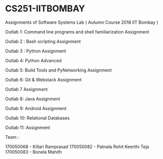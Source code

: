 # CS251-IITBOMBAY
Assignments of Software Systems Lab ( Autumn Course 2018 IIT Bombay )

Outlab 1: Command line programs and shell familiarization Assignment

Outlab 2 : Bash scripting Assignment

Outlab 3 : Python Assignment

Outlab 4: Python Advanced

Outlab 5: Build Tools and PyNetworking Assignment

Outlab 6: Git & Webstack Assignment

Outlab 7 Assignment

Outlab 8: Java Assignment

Outlab 9: Android Assignment

Outlab 10: Relational Databases

Outlab 11: Assignment

Team : 

170050068 - Killari Ramprasad
170050082 - Patnala Rohit Keerthi Teja
170050083 - Bonela Mahith
